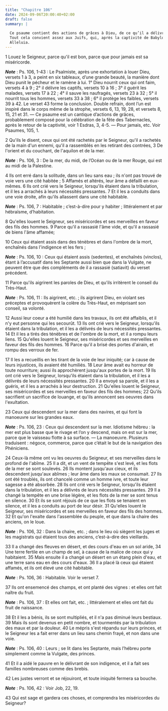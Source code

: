 ```yaml
---
title: "Chapitre 106"
date: 2024-09-06T20:00:40+02:00
draft: false
summary: |
  
  Ce psaume contient des actions de grâces à Dieu, de ce qu’il a délivré les hommes de différents dangers, tel que l’égarement dans un désir stérile, une prison, une maladie dangereuse, une tempête sur mer.
  Tout cela convient assez aux Juifs, qui, après la captivité de Babylone, durent naturellement remercier Dieu de les avoir délivrés de ces malheurs.
  Alleluia.
---
```



1 Louez le Seigneur, parce qu'il est bon, parce que pour jamais est sa miséricorde.

***Note*** :  Ps. 106, 1-43 : Le Psalmiste, après une exhortation à louer Dieu, versets 1 à 3, a peint en six tableaux, d’une grande beauté, la manière dont Dieu punit le pécheur et le ramène à lui. 1° Dieu nourrit ceux qui ont faim, versets 4 à 9 ; 2° il délivre les captifs, versets 10 à 16 ; 3° il guérit les malades, versets 17 à 22 ; 4° il sauve les naufragés, versets 23 à 32 ; 5° il nourrit tous les hommes, versets 33 à 38 ; 6° il protège les faibles, versets 39 à 42. Le verset 43 forme la conclusion. Double refrain, dont l’un est inspiré dans le corps même de la strophe, versets 6, 13, 19, 28, et versets 8, 15, 21 et 31. ― Ce psaume est un cantique d’actions de grâces, probablement composé pour la célébration de la fête des Tabernacles, après le retour de la captivité, voir 1 Esdras, 3, 4-5. ― Pour jamais, etc. Voir Psaumes, 105, 1.

2 Qu'ils le disent, ceux qui ont été rachetés par le Seigneur, qu'il a rachetés de la main d'un ennemi, qu'il a rassemblés en les retirant des contrées, 3 De l'orient et du couchant, de l'aquilon et de la mer.

***Note*** :  Ps. 106, 3 : De la mer, du midi, de l’Océan ou de la mer Rouge, qui est au midi de la Palestine.


4 Ils ont erré dans la solitude, dans un lieu sans eau ; ils n'ont pas trouvé de voie vers une cité habitée ; 5 Affamés et altérés, leur âme a défailli en eux-mêmes. 6 Ils ont crié vers le Seigneur, lorsqu'ils étaient dans la tribulation, et il les a arrachés à leurs nécessités pressantes. 7 Et il les a conduits dans une voie droite, afin qu'ils allassent dans une cité habitable.

***Note*** :  Ps. 106, 7 : Habitable ; c’est-à-dire pour y habiter ; littéralement et par hébraïsme, d’habitation.

8 Qu'elles louent le Seigneur, ses miséricordes et ses merveilles en faveur des fils des hommes. 9 Parce qu'il a rassasié l'âme vide, et qu'il a rassasié de biens l'âme affamée;


10 Ceux qui étaient assis dans des ténèbres et dans l'ombre de la mort, enchaînés dans l'indigence et les fers ;

***Note*** :  Ps. 106, 10 : Ceux qui étaient assis (sedentes), et enchaînés (vinclos), étant à l’accusatif dans les Septante aussi bien que dans la Vulgate, ne peuvent être que des compléments de il a rassasié (satiavit) du verset précédent.

11 Parce qu'ils aigrirent les paroles de Dieu, et qu'ils irritèrent le conseil du Très-Haut.

***Note*** :  Ps. 106, 11 : Ils aigrirent, etc. ; ils aigrirent Dieu, en violant ses préceptes et provoquèrent la colère du Très-Haut, en méprisant son conseil, sa volonté.

12 Aussi leur coeur a été humilié dans les travaux, ils ont été affaiblis, et il n'y eut personne qui les secourût. 13 Ils ont crié vers le Seigneur, lorsqu'ils étaient dans la tribulation, et il les a délivrés de leurs nécessités pressantes. 14 Et il les a tirés des ténèbres et de l'ombre de la mort, et il a rompu leurs liens. 15 Qu'elles louent le Seigneur, ses miséricordes et ses merveilles en faveur des fils des hommes. 16 Parce qu'il a brisé des portes d'airain, et rompu des verroux de fer.


17 Il les a recueillis en les tirant de la voie de leur iniquité; car à cause de leurs injustices, ils avaient été humiliés. 18 Leur âme avait eu horreur de toute nourriture; aussi ils approchèrent jusqu'aux portes de la mort. 19 Ils ont crié vers le Seigneur, lorsqu'ils étaient dans la tribulation, et il les a délivrés de leurs nécessités pressantes. 20 Il a envoyé sa parole, et il les a guéris, et il les a arrachés à leur destruction. 21 Qu'elles louent le Seigneur, ses miséricordes et ses merveilles en faveur des fils des hommes; 22 Qu'ils sacrifient un sacrifice de louange, et qu'ils annoncent ses oeuvres dans l'exultation.


23 Ceux qui descendent sur la mer dans des navires, et qui font la manoeuvre sur les grandes eaux.

***Note*** :  Ps. 106, 23 : Ceux qui descendent sur la mer. Idiotisme hébreu : la mer est plus basse que le rivage et l’on y descend, mais on est sur la mer, parce que le vaisseau flotte à sa surface. ― La manoeuvre. Plusieurs traduisent : négoce, commerce, parce que c’était le but de la navigation des Phéniciens.

24 Ceux-là même ont vu les oeuvres du Seigneur, et ses merveilles dans le profond de l'abîme. 25 Il a dit, et un vent de tempête s'est levé, et les flots de la mer se sont soulevés. 26 Ils montent jusqu'aux cieux, et ils descendent jusqu'aux abîmes ; leur âme dans les maux se consumait. 27 Ils ont été troublés, ils ont chancelé comme un homme ivre, et toute leur sagesse a été absorbée. 28 Ils ont crié vers le Seigneur, lorsqu'ils étaient dans la tribulation, et il les a délivrés de leurs nécessités pressantes. 29 Il a changé la tempête en une brise légère, et les flots de la mer se sont tenus en silence. 30 Et ils se sont réjouis de ce que les flots se tenaient en silence, et il les a conduits au port de leur désir. 31 Qu'elles louent le Seigneur, ses miséricordes et ses merveilles en faveur des fils des hommes. 32 Et qu'on l'exalte dans l'assemblée du peuple, et que dans la chaire des anciens, on le loue.

***Note*** :  Ps. 106, 32 : Dans la chaire, etc. ; dans le lieu où siègent les juges et les magistrats qui étaient tous des anciens, c’est-à-dire des vieillards.


33 Il a changé des fleuves en désert, et des cours d'eau en un sol aride, 34 Une terre fertile en un champ de sel, à cause de la malice de ceux qui y habitaient. 35 Mais ensuite il a changé un désert en un étang plein d'eau, et une terre sans eau en des cours d'eaux. 36 Il a placé là ceux qui étaient affamés, et ils ont élevé une cité habitable.

***Note*** :  Ps. 106, 36 : Habitable. Voir le verset 7.

37 Ils ont ensemencé des champs, et ont planté des vignes : et elles ont fait naître du fruit.

***Note*** :  Ps. 106, 37 : Et elles ont fait, etc. ; littéralement et elles ont fait du fruit de naissance.

38 Et il les a bénis, ils se sont multipliés, et il n'a pas diminué leurs bestiaux. 39 Mais ils sont devenus en petit nombre, et tourmentés par la tribulation des maux et par la douleur. 40 Le mépris s'est répandu sur leurs princes, et le Seigneur les a fait errer dans un lieu sans chemin frayé, et non dans une voie.

***Note*** :  Ps. 106, 40 : Leurs ; se lit dans les Septante, mais l’hébreu porte simplement comme la Vulgate, des princes.

41 Et il a aidé le pauvre en le délivrant de son indigence, et il a fait ses familles nombreuses comme des brebis.


42 Les justes verront et se réjouiront, et toute iniquité fermera sa bouche.

***Note*** :  Ps. 106, 42 : Voir Job, 22, 19.

43 Qui est sage et gardera ces choses, et comprendra les miséricordes du Seigneur?

